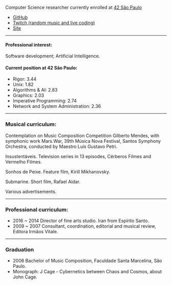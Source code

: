 Computer Science researcher currently enrolled at [42 São Paulo](www.42sp.org.br)

 - [GitHub](https://www.github.com/fde-capu)
 - [Twitch (random music and live coding)](https://www.twitch.com/fde-capu)
 - [Site](http://www.flaviocarrara.com)

---

#### Professional interest:

Software development; Artificial Intelligence.

#### Current position at 42 São Paulo:

- Rigor: 3.44
- Unix: 1.82
- Algorithms & AI: 2.83
- Graphics: 2.03
- Imperative Programming: 2.74
- Network and System Administration: 2.36

---

### Musical curriculum:

Contemplation on Music Composition Competition Gilberto Mendes, with symphonic work Mars.War, 39th Música Nova Festival, Santos Symphony Orchestra, conducted by Maestro Luís Gustavo Petri.

Insustentáveis. Television series in 13 episodes, Cérberos Filmes and Vermelho Filmes.

Sonhos de Peixe. Feature film, Kirill Mikhanovsky.

Submarine. Short film, Rafael Aidar.

Various advertisements.

---

### Professional curriculum:

- 2016 ~ 2014 Director of fine arts studio. Iran from Espírito Santo.
- 2009 ~ 2007 Consultant, coordination, editorial and musical review, Editora Irmãos Vitale.

---

### Graduation

- 2006 Bachelor of Music Composition, Faculdade Santa Marcelina, São Paulo.
- Monograph: J Cage - Cybernetics between Chaos and Cosmos, about John Cage.

